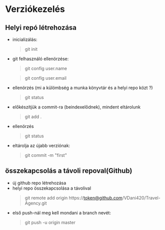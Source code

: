 # Verziókezelés

## Helyi repó létrehozása

- inicializálás:
    > git init
- git felhasználó ellenörzése:
    > git config user.name

    > git config user.email

- ellenörzés (mi a külömbség a munka könyvtár és a helyi repo közt ?)
    > git status

- előkészítjük a commit-ra (beindexelődnek), mindent eltárolunk
    > git add .

- ellenörzés
    > git status
- eltárolja az újabb verziónak:
    > git commit -m "first"

## összekapcsolás a távoli repoval(Github)

- új github repo létrehozása
- helyi repo összekapcsolása a távolival
    > git remote add origin https://token@github.com/VDani420/Travel-Agency.git
- első push-nál meg kell mondani a branch nevét:
    > git push -u origin master